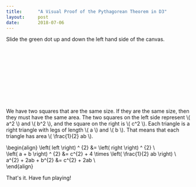 ```yaml
---
title:      "A Visual Proof of the Pythagorean Theorem in D3"
layout:     post
date:       2018-07-06
---
```


Slide the green dot up and down the left hand side of the canvas.

<svg id="canvas"></svg>

We have two squares that are the same size. If they are the same size, then they must have the same area. The two squares on the left side represent \\( a^2 \\) and \\( b^2 \\), and the square on the right is \\( c^2 \\). Each triangle is a right triangle with legs of length \\( a \\) and \\( b \\). That means that each triangle has area \\( \frac{1}{2} ab \\).

\begin{align}
\left( left \right) ^ {2} &= \left( right \right) ^ {2} \\\
\left( a + b \right) ^ {2} &= c^{2} + 4 \times \left( \frac{1}{2} ab \right) \\\
a^{2} + 2ab + b^{2} &= c^{2} + 2ab \\\
\end{align}

That's it. Have fun playing!

<script src="/assets/js/jquery/3.3.1/jquery.min.js"></script>
<script src="/assets/js/d3/5.5.0/d3.js"></script>
<script src="/assets/js/pythagorean-theorem.js"></script>
